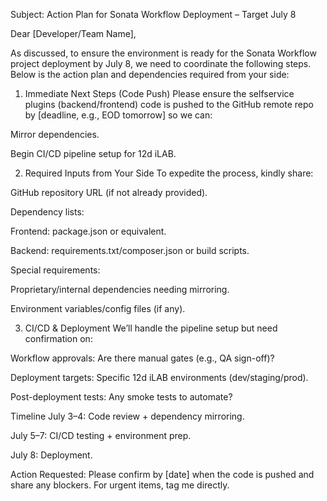 Subject: Action Plan for Sonata Workflow Deployment – Target July 8

Dear [Developer/Team Name],

As discussed, to ensure the environment is ready for the Sonata Workflow project deployment by July 8, we need to coordinate the following steps. Below is the action plan and dependencies required from your side:

1. Immediate Next Steps (Code Push)
Please ensure the selfservice plugins (backend/frontend) code is pushed to the GitHub remote repo by [deadline, e.g., EOD tomorrow] so we can:

Mirror dependencies.

Begin CI/CD pipeline setup for 12d iLAB.

2. Required Inputs from Your Side
To expedite the process, kindly share:

GitHub repository URL (if not already provided).

Dependency lists:

Frontend: package.json or equivalent.

Backend: requirements.txt/composer.json or build scripts.

Special requirements:

Proprietary/internal dependencies needing mirroring.

Environment variables/config files (if any).

3. CI/CD & Deployment
We’ll handle the pipeline setup but need confirmation on:

Workflow approvals: Are there manual gates (e.g., QA sign-off)?

Deployment targets: Specific 12d iLAB environments (dev/staging/prod).

Post-deployment tests: Any smoke tests to automate?

Timeline
July 3–4: Code review + dependency mirroring.

July 5–7: CI/CD testing + environment prep.

July 8: Deployment.

Action Requested:
Please confirm by [date] when the code is pushed and share any blockers. For urgent items, tag me directly.
